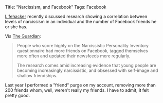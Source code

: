 Title: "Narcissism, and Facebook"
Tags: Facebook

[Lifehacker](http://lifehacker.com/5895372/the-more-facebook-friends-you-have-the-more-unhappy-you-probably-are) recently discussed research showing a
correlation between levels of narcissism in an individual and the number of
Facebook friends he or she has.

Via [The Guardian](http://www.guardian.co.uk/technology/2012/mar/17/facebook-dark-side-study-aggressive-narcissism):

> People who score highly on the Narcissistic Personality Inventory
questionnaire had more friends on Facebook, tagged themselves more often and
updated their newsfeeds more regularly.
>
> The research comes amid increasing evidence that young people are becoming
increasingly narcissistic, and obsessed with self-image and shallow
friendships.

Last year I performed a "friend" purge on my account, removing more than 200
friends whom, well, weren't really my friends. I have to
admit, it felt pretty good.
